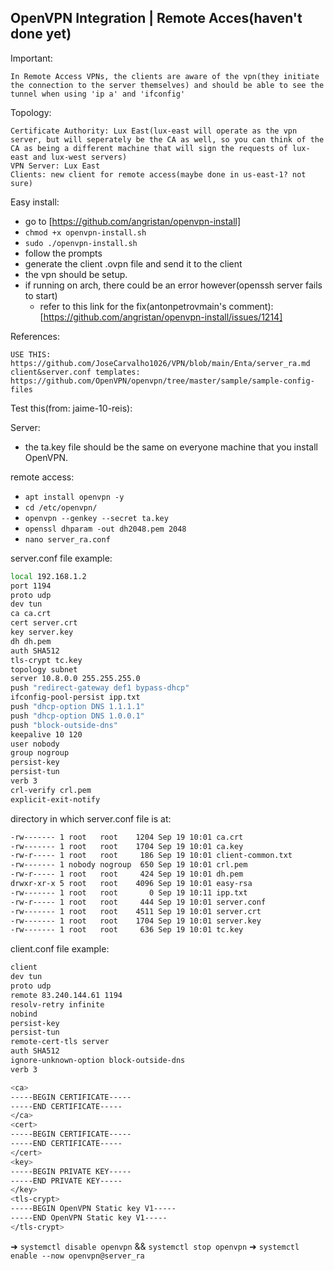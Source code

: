 ## OpenVPN Integration | Remote Acces(haven't done yet)

Important:

    In Remote Access VPNs, the clients are aware of the vpn(they initiate the connection to the server themselves) and should be able to see the tunnel when using 'ip a' and 'ifconfig'

Topology:

    Certificate Authority: Lux East(lux-east will operate as the vpn server, but will seperately be the CA as well, so you can think of the CA as being a different machine that will sign the requests of lux-east and lux-west servers)
    VPN Server: Lux East
    Clients: new client for remote access(maybe done in us-east-1? not sure) 

Easy install:
- go to [https://github.com/angristan/openvpn-install]
- `chmod +x openvpn-install.sh`
- `sudo ./openvpn-install.sh`
- follow the prompts
- generate the client .ovpn file and send it to the client
- the vpn should be setup.
- if running on arch, there could be an error however(openssh server fails to start)
  - refer to this link for the fix(antonpetrovmain's comment): [https://github.com/angristan/openvpn-install/issues/1214]

References:

    USE THIS: https://github.com/JoseCarvalho1026/VPN/blob/main/Enta/server_ra.md
    client&server.conf templates: https://github.com/OpenVPN/openvpn/tree/master/sample/sample-config-files

Test this(from: jaime-10-reis):

Server:
  - the ta.key file should be the same on everyone machine that you install OpenVPN.

remote access:
   - `apt install openvpn -y`
   - `cd /etc/openvpn/`
   - `openvpn --genkey --secret ta.key`
   - `openssl dhparam -out dh2048.pem 2048`
   - `nano server_ra.conf`


 server.conf file example:
 ```bash
 local 192.168.1.2
 port 1194
 proto udp
 dev tun
 ca ca.crt
 cert server.crt
 key server.key
 dh dh.pem
 auth SHA512
 tls-crypt tc.key
 topology subnet
 server 10.8.0.0 255.255.255.0
 push "redirect-gateway def1 bypass-dhcp"
 ifconfig-pool-persist ipp.txt
 push "dhcp-option DNS 1.1.1.1"
 push "dhcp-option DNS 1.0.0.1"
 push "block-outside-dns"
 keepalive 10 120
 user nobody
 group nogroup
 persist-key
 persist-tun
 verb 3
 crl-verify crl.pem
 explicit-exit-notify
 ```

 directory in which server.conf file is at:
 ```bash
 -rw------- 1 root   root    1204 Sep 19 10:01 ca.crt
 -rw------- 1 root   root    1704 Sep 19 10:01 ca.key
 -rw-r----- 1 root   root     186 Sep 19 10:01 client-common.txt
 -rw------- 1 nobody nogroup  650 Sep 19 10:01 crl.pem
 -rw-r----- 1 root   root     424 Sep 19 10:01 dh.pem
 drwxr-xr-x 5 root   root    4096 Sep 19 10:01 easy-rsa
 -rw------- 1 root   root       0 Sep 19 10:11 ipp.txt
 -rw-r----- 1 root   root     444 Sep 19 10:01 server.conf
 -rw------- 1 root   root    4511 Sep 19 10:01 server.crt
 -rw------- 1 root   root    1704 Sep 19 10:01 server.key
 -rw------- 1 root   root     636 Sep 19 10:01 tc.key
 ```

 client.conf file example:

 ```bash
 client
 dev tun
 proto udp
 remote 83.240.144.61 1194
 resolv-retry infinite
 nobind
 persist-key
 persist-tun
 remote-cert-tls server
 auth SHA512
 ignore-unknown-option block-outside-dns
 verb 3

 <ca>
 -----BEGIN CERTIFICATE-----
 -----END CERTIFICATE-----
 </ca>
 <cert>
 -----BEGIN CERTIFICATE-----
 -----END CERTIFICATE-----
 </cert>
 <key>
 -----BEGIN PRIVATE KEY-----
 -----END PRIVATE KEY-----
 </key>
 <tls-crypt>
 -----BEGIN OpenVPN Static key V1-----
 -----END OpenVPN Static key V1-----
 </tls-crypt>
 ```
➜ `systemctl disable openvpn` && `systemctl stop openvpn`
➜ `systemctl enable --now openvpn@server_ra`

